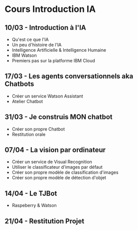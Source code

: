# Cours Introduction IA

## 10/03 - Introduction à l'IA

  - Qu'est ce que l'IA
  - Un peu d'histoire de l'IA
  - Intelligence Artificielle & Intelligence Humaine
  - IBM Watson
  - Premiers pas sur la platforme IBM Cloud

## 17/03 - Les agents conversationnels aka Chatbots

  - Créer un service Watson Assistant
  - Atelier Chatbot
  
## 31/03 - Je construis MON chatbot
  - Créer son propre Chatbot
  - Restitution orale

## 07/04 - La vision par ordinateur

  - Créer un service de Visual Recognition
  - Utiliser le classificateur d'images par défaut
  - Créer son propre modèle de classification d'images
  - Créer son propre modèle de détection d'objet

## 14/04 - Le TJBot

  - Raspeberry & Watson

## 21/04 - Restitution Projet 
